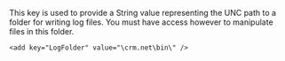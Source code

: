<properties date="2016-05-11"
SortOrder="112"
/>

This key is used to provide a String value representing the UNC path to a folder for writing log files. You must have access however to manipulate files in this folder.

 

```
<add key="LogFolder" value="\crm.net\bin\" />
```

 
